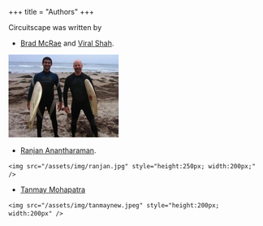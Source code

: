 +++
title = "Authors"
+++

Circuitscape was written by

* [Brad McRae](https://blog.nature.org/science/2018/04/26/innovation-for-conservation-brad-mcrae-1966-2017/) and [Viral Shah](https://github.com/ViralBShah).

![](/assets/img/SB_surf.jpg)

* [Ranjan Anantharaman](https://ranjanan.github.io).

~~~
<img src="/assets/img/ranjan.jpg" style="height:250px; width:200px;" />
~~~

* [Tanmay Mohapatra](https://github.com/tanmaykm)

~~~
<img src="/assets/img/tanmaynew.jpeg" style="height:200px; width:200px" />
~~~
